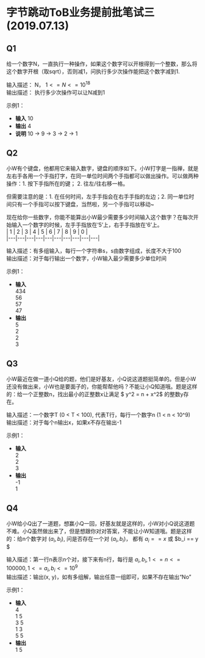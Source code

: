 # 字节跳动ToB业务提前批笔试三(2019.07.13)
## Q1
给一个数字N，一直执行一种操作，如果这个数字可以开根得到一个整数，那么将这个数字开根（取sqrt），否则减1，问执行多少次操作能把这个数字减到1. 

输入描述： N， $1 <= N <= 10^18$  
输出描述： 执行多少次操作可以让N减到1  

示例1：  
* __输入__ 10
* __输出__ 4
* __说明__ 10 -> 9 -> 3 -> 2 -> 1

## Q2
小W有个键盘，他都用它来输入数字，键盘的顺序如下。小W打字是一指禅，就是左右手各用一个手指打字，在同一单位时间两个手指都可以做出操作。可以做两种操作：1. 按下手指所在的键； 2. 往左/往右移一格。

但需要注意的是：1. 在任何时间，左手手指会在右手手指的左边；2. 同一单位时间只有一个手指可以按下键盘，当然啦，另一个手指可以移动~  

现在给你一些数字，你能不能算出小W最少需要多少时间输入这个数字？在每次开始输入一个数字的时候，左手手指放在‘5’上，右手手指放在‘6’上。  
| 1 | 2 | 3 | 4 | 5 | 6 | 7 | 8 | 9 | 0 |  
|---|---|---|---|---|---|---|---|---|---|


输入描述：有多组输入，每行一个字符串s，s由数字组成，长度不大于100  
输出描述：对于每行输出一个数字，小W输入最少需要多少单位时间  

示例1：  
* __输入__  
434  
56  
57  
47
* __输出__   
5  
2  
2  
3

## Q3
小W最近在做一道小Q给的题，他们是好基友，小Q说这道题挺简单的。但是小W还没有做出来，小W也是要面子的，你能帮帮他吗？不能让小Q知道哦。题是这样的：给一个正整数n，找出最小的正整数x让满足 $ y^2 = n + x^2$ 的整数y存在。  

输入描述：一个数字T (0 < T < 100), 代表T行，每行一个数字n (1 < n < 10^9)  
输出描述：对于每个n输出x，如果x不存在输出-1  

示例1：  
* __输入__  
2  
2  
3  
* __输出__  
-1  
1  

## Q4
小W给小Q出了一道题，想赢小Q一回，好基友就是这样的，小W对小Q说这道题不难。小Q虽然做出来了，但是想跟你对对答案，不能让小W知道哦。题是这样的：给n个数字对 $(a_i, b_i)$, 问是否存在一个对 $(a_i, b_i)$， 都有 $a_i == x$ 或 $b_i == y $  

输入描述：第一行n表示n个对，接下来有n行，每行是 $a_i, b_i, 1 <= n <= 100000, 1 <= a_i, b_i <= 10^9$  
输出描述：输出(x, y)，如有多组解，输出任意一组即可，如果不存在输出“No”  

示例1：  
* __输入__  
4  
1 5  
3 5  
1 3  
5 5  
* __输出__  
1 5